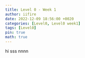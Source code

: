 ```yaml
---
title: Level 0 - Week 1
author: iifire
date: 2022-12-09 18:56:00 +0020
categories: [Level0, Level0 week1]
tags: [Level0]
pin: true
math: true
---
```



hi 
sss
nnnn
